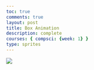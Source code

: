 ```yaml
---
toc: true
comments: true
layout: post
title: Box Animation
description: complete
courses: { compsci: {week: 1} }
type: sprites
---
```


<body>
    <div>
        <canvas id="spriteContainer">
            <img id="box" src="{{site.baseurl}}/images/box.png"> 
        </canvas>
    </div>
</body>

<script>

    window.addEventListener('load', function () {
        const canvas = document.getElementById('spriteContainer');
        const ctx = canvas.getContext('2d');
        const SPRITE_WIDTH = 71.75;
        const SPRITE_HEIGHT = 82.5;
        const SCALE_FACTOR = 2;
        const DESIRED_FRAME_RATE = 15;
        const FRAME_INTERVAL = 1000 / DESIRED_FRAME_RATE;
        canvas.width = SPRITE_WIDTH * SCALE_FACTOR * 7;
        canvas.height = SPRITE_HEIGHT * SCALE_FACTOR;

        class Box {
            constructor() {
                this.image = document.getElementById("box");
                this.spriteWidth = SPRITE_WIDTH;
                this.spriteHeight = SPRITE_HEIGHT;
                this.width = this.spriteWidth;
                this.height = this.spriteHeight;
                this.x = 0;
                this.y = 0;
                this.scale = SCALE_FACTOR;
                this.minFrame = 0;
                this.frameY = 0;
                this.frameX = 0;
                this.maxFrame = 7;
                this.speed = 10; 
            }
            setFrameLimit(limit) {
                this.maxFrame = limit;
            }
            setPosition(x, y) {
                this.x = x;
                this.y = y;
            }
            draw(context) {
                context.drawImage(
                    this.image,
                    this.frameX * this.spriteWidth,
                    this.frameY * this.spriteHeight,
                    this.spriteWidth,
                    this.spriteHeight,
                    this.x,
                    this.y,
                    this.width * this.scale,
                    this.height * this.scale
                );
            }
            update() {
                if (this.frameX < this.maxFrame) {
                    this.frameX++;
                } else {
                    this.frameX = 0;
                }
            }
        }

        const box = new Box();

        const keyState = {
            ArrowLeft: false,
            ArrowRight: false,
            ArrowUp: false,
        };

        document.addEventListener('keydown', function (event) {
            switch (event.key) {
                case 'ArrowLeft':
                    keyState.ArrowLeft = true;
                    break;
                case 'ArrowRight':
                    keyState.ArrowRight = true;
                    break;
                case 'ArrowUp':
                    keyState.ArrowUp = true;
                    break;
            }
        });

        document.addEventListener('keyup', function (event) {
            switch (event.key) {
                case 'ArrowLeft':
                    keyState.ArrowLeft = false;
                    break;
                case 'ArrowRight':
                    keyState.ArrowRight = false;
                    break;
                case 'ArrowUp':
                    keyState.ArrowUp = false;
                    break;
            }
        });

        function updateAnimations() {
            let selectedAnimation = 'A';
            box.frameY = 0;
            if (keyState.ArrowLeft) {
                box.x -= box.speed;
            }
            if (keyState.ArrowRight) {
                box.x += box.speed;
            }
            if (keyState.ArrowUp) {
                selectedAnimation = 'B';
                box.frameY = 1;
            } 
        }

        let lastTimestamp = 0;
        function animate(timestamp) {
            const deltaTime = timestamp - lastTimestamp;
            if (deltaTime >= FRAME_INTERVAL) {
                ctx.clearRect(0, 0, canvas.width, canvas.height);
                box.draw(ctx);
                box.update();
                updateAnimations();
                lastTimestamp = timestamp;
            }
            requestAnimationFrame(animate);
        }

        animate();
    });
</script>
